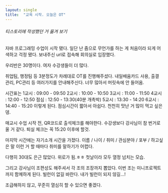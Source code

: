 ```yaml
---
layout: single
title:  "교육 시작. 오늘은 OT"
---
```



###### 티스토리에 작성했던 거 옮겨 보기


자바 프로그래밍 수업이 시작 됐다.
일단 난 줌으로 무언가를 하는 게 처음이라 되게 어색하고 걱정 됐다.
보내주신 url로 접속해 회의실로 입장했다.

 

우리반은 30명이다.
여자 수강생들이 더 많다.

 

취업팀, 행정팀 등 3분정도가 차례대로 OT를 진행해주셨다.
내일배움카드 사용, 출결 관리, PC관리 등 여러가지를 안내해주신다.
너무 많아서 머릿속에 안 들어옴.

 

시간표는
1교시 : 09:00 - 09:50
2교시 : 10:00 - 10:50
3교시 : 11:00 - 11:50
4교시 : 12:00 - 12:50
점심 : 12:50 - 13:30(40분 개촉박)
5교시 : 13:30 - 14:20
6교시 : 14:40 - 15:20
이렇게 된다. 점심시간이 짧아서 아쉽다. 천천히 맛난 거 많이 먹고 싶은뎅.

 

매교시 수업 시작 전, QR코드로 출석체크를 해야한다.
수강생보다 강사님이 참 번거로울 거 같다.
퇴실 체크는 꼭 15:20 이후에 할것.

 

마지막 시간에는 자기소개 시간을 가졌다.
이름 / 나이 / 취미 / 관심분야 / 포부 / 하고싶은 말
이런 거 할 때마다 취미를 말하기가 어렵다.

 

다행히 30대도 은근 많았다. 위로가 됨.ㅎㅎ
첫날이라 모두 열정 넘치는 모습.

 

그리고 강사님이 조편성도 해주셔서 각 조의 조장까지 뽑았다.
이번 조는 미니프로젝트까지 함께하게 된다.
빌런이 없길 바란다. 내가 빌런이 되지 않길...!

 

조급해하지 않고, 꾸준히 열심히 할 수 있으면 좋겠다.


